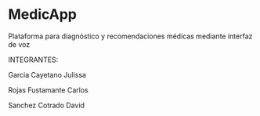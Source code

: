 # MedicApp

Plataforma para diagnóstico y recomendaciones médicas mediante interfaz de voz

INTEGRANTES:

Garcia Cayetano Julissa

Rojas Fustamante Carlos

Sanchez Cotrado David
